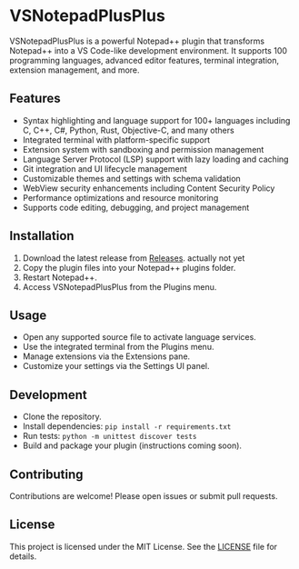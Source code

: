 # VSNotepadPlusPlus

VSNotepadPlusPlus is a powerful Notepad++ plugin that transforms Notepad++ into a VS Code-like development environment. It supports 100 programming languages, advanced editor features, terminal integration, extension management, and more.

## Features

- Syntax highlighting and language support for 100+ languages including C, C++, C#, Python, Rust, Objective-C, and many others
- Integrated terminal with platform-specific support
- Extension system with sandboxing and permission management
- Language Server Protocol (LSP) support with lazy loading and caching
- Git integration and UI lifecycle management
- Customizable themes and settings with schema validation
- WebView security enhancements including Content Security Policy
- Performance optimizations and resource monitoring
- Supports code editing, debugging, and project management

## Installation

1. Download the latest release from [Releases](https://github.com/Ngnhatnam4/VSCodedNotepadPlusPlus/releases). actually not yet
2. Copy the plugin files into your Notepad++ plugins folder.
3. Restart Notepad++.
4. Access VSNotepadPlusPlus from the Plugins menu.

## Usage

- Open any supported source file to activate language services.
- Use the integrated terminal from the Plugins menu.
- Manage extensions via the Extensions pane.
- Customize your settings via the Settings UI panel.

## Development

- Clone the repository.
- Install dependencies: `pip install -r requirements.txt`
- Run tests: `python -m unittest discover tests`
- Build and package your plugin (instructions coming soon).

## Contributing

Contributions are welcome! Please open issues or submit pull requests.

## License

This project is licensed under the MIT License. See the [LICENSE](LICENSE) file for details.
